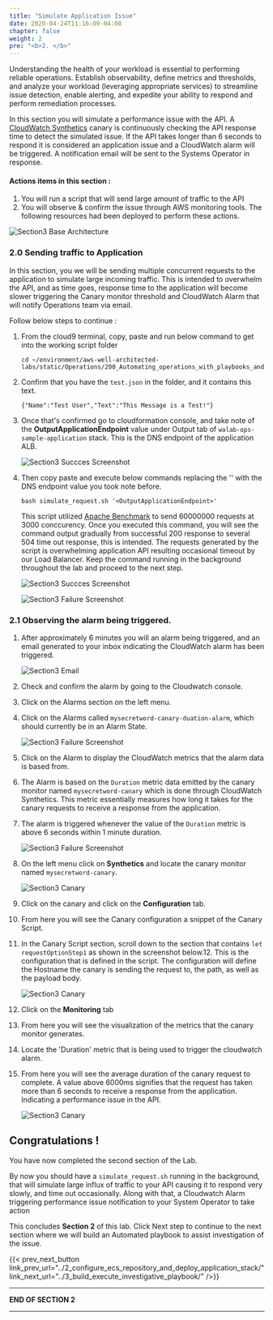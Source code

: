 ```yaml
---
title: "Simulate Application Issue"
date: 2020-04-24T11:16:09-04:00
chapter: false
weight: 2
pre: "<b>2. </b>"
---
```


Understanding the health of your workload is essential to performing reliable operations. Establish observability, define metrics and thresholds, and analyze your workload (leveraging appropriate services) to streamline issue detection, enable alerting, and expedite your ability to respond and perform remediation processes.

In this section you will simulate a performance issue with the API. A [CloudWatch Synthetics](https://docs.aws.amazon.com/AmazonCloudWatch/latest/monitoring/CloudWatch_Synthetics_Canaries.html) canary is continuously checking the API response time to detect the simulated issue. If the API takes longer than 6 seconds to respond it is considered an application issue and a CloudWatch alarm will be triggered. A notification email will be sent to the Systems Operator in response. 

#### Actions items in this section :
1. You will run a script that will send large amount of traffic to the API
2. You will observe & confirm the issue through AWS monitoring tools. The following resources had been deployed to perform these actions.

![Section3 Base Architecture](/Operations/200_Automating_operations_with_playbooks_and_runbooks/Images/section3-testing-canary-alarm-architecture.png)

### 2.0 Sending traffic to Application

In this section, you we will be sending multiple concurrent requests to the application to simulate large incoming traffic. This is intended to overwhelm the API, and as time goes, response time to the application will become slower triggering the Canary monitor threshold and CloudWatch Alarm that will notify Operations team via email.

Follow below steps to continue :

1. From the cloud9 terminal, copy, paste and run below command to get into the working script folder

    ```
    cd ~/environment/aws-well-architected-labs/static/Operations/200_Automating_operations_with_playbooks_and_runbooks/Code/scripts/
    ```

2. Confirm that you have the `test.json` in the folder, and it contains this text.

    ```
    {"Name":"Test User","Text":"This Message is a Test!"}
    ```

3. Once that's confirmed go to cloudformation console, and take note of the **OutputApplicationEndpoint** value under Output tab of `walab-ops-sample-application` stack. This is the DNS endpoint of the application ALB.


    ![Section3 Succces Screenshot](/Operations/200_Automating_operations_with_playbooks_and_runbooks/Images/section3-stackoutput.png)


4. Then copy paste and execute below commands replacing the '<OutputApplicationEndpoint>' with the DNS endpoint value you took note before.

    ```
    bash simulate_request.sh '<OutputApplicationEndpoint>'
    ```

    This script utilized [Apache Benchmark](https://httpd.apache.org/docs/2.4/programs/ab.html) to send 60000000 requests at 3000 conccurency. Once you executed this command, you will see the command output gradually from successful 200 response to several 504 time out response, this is intended. The requests generated by the script is overwhelming application API resulting occasional timeout by our Load Balancer. Keep the command running in the background throughout the lab and proceed to the next step.


    ![Section3 Succces Screenshot](/Operations/200_Automating_operations_with_playbooks_and_runbooks/Images/section3-success-traffic-requests.png)

    ![Section3 Failure Screenshot](/Operations/200_Automating_operations_with_playbooks_and_runbooks/Images/section3-failure-traffic-requests.png)


### 2.1 Observing the alarm being triggered.

1. After approximately 6 minutes you will an alarm being triggered, and an email generated to your inbox indicating the CloudWatch alarm has been triggered.

    ![Section3 Email](/Operations/200_Automating_operations_with_playbooks_and_runbooks/Images/section3-email.png)
 
2. Check and confirm the alarm by going to the Cloudwatch console.
3. Click on the Alarms section on the left menu.
4. Click on the Alarms called `mysecretword-canary-duation-alarm`, which should currently be in an Alarm State.

    ![Section3 Failure Screenshot](/Operations/200_Automating_operations_with_playbooks_and_runbooks/Images/section3-alarm.png)

5. Click on the Alarm to display the CloudWatch metrics that the alarm data is based from.
6. The Alarm is based on the `Duration` metric data emitted by the canary monitor named `mysecretword-canary` which is done through CloudWatch Synthetics. This metric essentially measures how long it takes for the canary requests to receive a response from the application. 
7. The alarm is triggered whenever the value of the `Duration` metric is above 6 seconds within 1 minute duration.

    ![Section3 Failure Screenshot](/Operations/200_Automating_operations_with_playbooks_and_runbooks/Images/section3-alarm-detail.png)

8. On the left menu click on **Synthetics** and locate the canary monitor named `mysecretword-canary`.

    ![Section3 Canary](/Operations/200_Automating_operations_with_playbooks_and_runbooks/Images/section3-canary.png)

9. Click on the canary and click on the **Configuration** tab.
10. From here you will see the Canary configuration a snippet of the Canary Script.
11. In the Canary Script section, scroll down to the section that contains `let requestOptionStep1` as shown in the screenshot below.12. This is the configuration that is defined in the script. The configuration will define the Hostname the canary is sending the request to, the path, as well as the payload body. 

    ![Section3 Canary](/Operations/200_Automating_operations_with_playbooks_and_runbooks/Images/section3-canary-detail.png)

13. Click on the **Monitoring** tab
14. From here you will see the visualization of the metrics that the canary monitor generates.
15. Locate the 'Duration' metric that is being used to trigger the cloudwatch alarm.
16. From here you will see the average duration of the canary request to complete. A value above 6000ms signifies that the request has taken more than 6 seconds to receive a response from the application. Indicating a performance issue in the API.  

    ![Section3 Canary](/Operations/200_Automating_operations_with_playbooks_and_runbooks/Images/section3-canary-monitor.png)

## Congratulations ! 

You have now completed the second section of the Lab.

By now you should have a `simulate_request.sh` running in the background, that will simulate large influx of traffic to your API causing it to respond very slowly, and time out occasionally. Along with that, a Cloudwatch Alarm triggering performance issue notification to your System Operator to take action

This concludes **Section 2** of this lab. Click Next step to continue to the next section where we will build an Automated playbook to assist investigation of the issue. 

{{< prev_next_button link_prev_url="../2_configure_ecs_repository_and_deploy_application_stack/" link_next_url="../3_build_execute_investigative_playbook/" />}}

___
**END OF SECTION 2**
___
